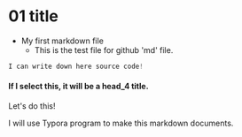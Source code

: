 # 01 title

* My first markdown file
  * This is the test file for github 'md' file.

```c
I can write down here source code!
```

#### If I select this, it will be a head_4 title.

Let's do this!

I will use Typora program to make this markdown documents.